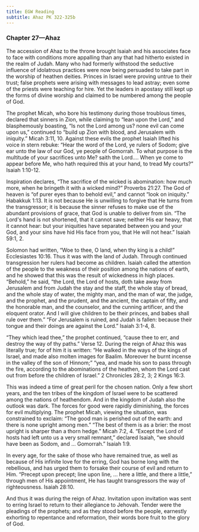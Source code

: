 ```yaml
---
title: EGW Reading
subtitle: Ahaz PK 322-325b
---
```


### Chapter 27—Ahaz

The accession of Ahaz to the throne brought Isaiah and his associates face to face with conditions more appalling than any that had hitherto existed in the realm of Judah. Many who had formerly withstood the seductive influence of idolatrous practices were now being persuaded to take part in the worship of heathen deities. Princes in Israel were proving untrue to their trust; false prophets were arising with messages to lead astray; even some of the priests were teaching for hire. Yet the leaders in apostasy still kept up the forms of divine worship and claimed to be numbered among the people of God.

The prophet Micah, who bore his testimony during those troublous times, declared that sinners in Zion, while claiming to “lean upon the Lord,” and blasphemously boasting, “Is not the Lord among us? none evil can come upon us,” continued to “build up Zion with blood, and Jerusalem with iniquity.” Micah 3:11, 10. Against these evils the prophet Isaiah lifted his voice in stern rebuke: “Hear the word of the Lord, ye rulers of Sodom; give ear unto the law of our God, ye people of Gomorrah. To what purpose is the multitude of your sacrifices unto Me? saith the Lord.... When ye come to appear before Me, who hath required this at your hand, to tread My courts?” Isaiah 1:10-12.

Inspiration declares, “The sacrifice of the wicked is abomination: how much more, when he bringeth it with a wicked mind?” Proverbs 21:27. The God of heaven is “of purer eyes than to behold evil,” and cannot “look on iniquity.” Habakkuk 1:13. It is not because He is unwilling to forgive that He turns from the transgressor; it is because the sinner refuses to make use of the abundant provisions of grace, that God is unable to deliver from sin. “The Lord's hand is not shortened, that it cannot save; neither His ear heavy, that it cannot hear: but your iniquities have separated between you and your God, and your sins have hid His face from you, that He will not hear.” Isaiah 59:1, 2.

Solomon had written, “Woe to thee, O land, when thy king is a child!” Ecclesiastes 10:16. Thus it was with the land of Judah. Through continued transgression her rulers had become as children. Isaiah called the attention of the people to the weakness of their position among the nations of earth, and he showed that this was the result of wickedness in high places. “Behold,” he said, “the Lord, the Lord of hosts, doth take away from Jerusalem and from Judah the stay and the staff, the whole stay of bread, and the whole stay of water, the mighty man, and the man of war, the judge, and the prophet, and the prudent, and the ancient, the captain of fifty, and the honorable man, and the counselor, and the cunning artificer, and the eloquent orator. And I will give children to be their princes, and babes shall rule over them.” “For Jerusalem is ruined, and Judah is fallen: because their tongue and their doings are against the Lord.” Isaiah 3:1-4, 8.

“They which lead thee,” the prophet continued, “cause thee to err, and destroy the way of thy paths.” Verse 12. During the reign of Ahaz this was literally true; for of him it is written: “He walked in the ways of the kings of Israel, and made also molten images for Baalim. Moreover he burnt incense in the valley of the son of Hinnom;” “yea, and made his son to pass through the fire, according to the abominations of the heathen, whom the Lord cast out from before the children of Israel.” 2 Chronicles 28:2, 3; 2 Kings 16:3.

This was indeed a time of great peril for the chosen nation. Only a few short years, and the ten tribes of the kingdom of Israel were to be scattered among the nations of heathendom. And in the kingdom of Judah also the outlook was dark. The forces for good were rapidly diminishing, the forces for evil multiplying. The prophet Micah, viewing the situation, was constrained to exclaim: “The good man is perished out of the earth: and there is none upright among men.” “The best of them is as a brier: the most upright is sharper than a thorn hedge.” Micah 7:2, 4. “Except the Lord of hosts had left unto us a very small remnant,” declared Isaiah, “we should have been as Sodom, and ... Gomorrah.” Isaiah 1:9.

In every age, for the sake of those who have remained true, as well as because of His infinite love for the erring, God has borne long with the rebellious, and has urged them to forsake their course of evil and return to Him. “Precept upon precept; line upon line, ... here a little, and there a little,” through men of His appointment, He has taught transgressors the way of righteousness. Isaiah 28:10.

And thus it was during the reign of Ahaz. Invitation upon invitation was sent to erring Israel to return to their allegiance to Jehovah. Tender were the pleadings of the prophets; and as they stood before the people, earnestly exhorting to repentance and reformation, their words bore fruit to the glory of God.